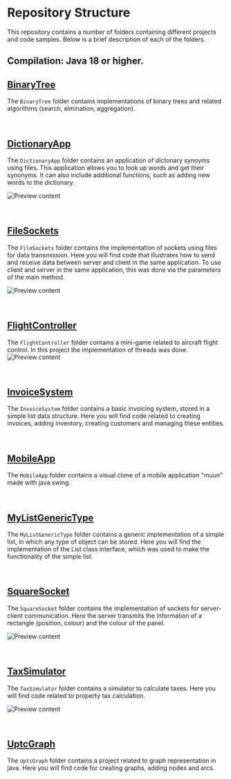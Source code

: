 

# Repository Structure

This repository contains a number of folders containing different projects and code samples. Below is a brief description of each of the folders.
## Compilation: Java 18 or higher.

## [BinaryTree](./BinaryTree)

The `BinaryTree` folder contains implementations of binary trees and related algorithms (search, elmination, aggregation).

&nbsp;


## [DictionaryApp](./DictionaryApp)

The `DictionaryApp` folder contains an application of dictonary  synoyms using files. This application allows you to look up words and get their synonyms. It can also include additional functions, such as adding new words to the dictionary.

![Preview content](https://i.imgur.com/KlTmijM.png)

&nbsp;


## [FileSockets](./FileSockets)

The `FileSockets` folder contains the implementation of sockets using files for data transmission. Here you will find code that illustrates how to send and receive data between server and client in the same application.
To use client and server in the same application, this was done via the parameters of the main method.

![Preview content](https://i.imgur.com/sMFDNIS.png)

&nbsp;


## [FlightController](./FlightController/)

The `FlightController` folder contains a mini-game related to aircraft flight control. In this project the implementation of threads was done.
![Preview content](https://i.imgur.com/SvEHoAQ.png)

&nbsp;

## [InvoiceSystem](./InvoiceSystem/)

The `InvoiceSystem` folder contains a basic invoicing system, stored in a simple list data structure. Here you will find code related to creating invoices, adding inventory, creating customers and managing these entities.

&nbsp;

## [MobileApp](./MobileApp/)

The `MobileApp` folder contains a visual clone of a mobile application "muun" made with java swing.

&nbsp;

## [MyListGenericType](./MyListGenericType/)

The `MyListGenericType` folder contains a generic implementation of a simple list, in which any type of object can be stored. Here you will find the implementation of the List class interface, which was used to make the functionality of the simple list.

&nbsp;

## [SquareSocket](./SquareSocket/)

The `SquareSocket` folder contains the implementation of sockets for server-client communication. Here the server transmits the information of a rectangle (position, colour) and the colour of the panel.

![Preview content](https://i.imgur.com/hfbNYa6.png)

&nbsp;

## [TaxSimulator](./TaxSimulator/)

The `TaxSimulator` folder contains a simulator to calculate taxes. Here you will find code related to property tax calculation.

![Preview content](https://i.imgur.com/IL32pEd.png)

&nbsp;

## [UptcGraph](./UptcGraph/)

The `UptcGraph` folder contains a project related to graph representation in java. Here you will find code for creating graphs, adding nodes and arcs.
